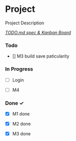 # Project

Project Description

<em>[TODO.md spec & Kanban Board](https://bit.ly/3fCwKfM)</em>

### Todo

- [] M3 build save paticularity

### In Progress

- [ ] Login
- [ ] M4


### Done ✓

- [x] M1 done
- [x] M2 done
- [x] M3 done

